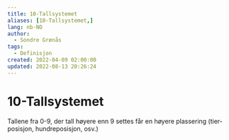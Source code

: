 ```yaml
---
title: 10-Tallsystemet
aliases: [10-Tallsystemet,]
lang: nb-NO
author:
  - Sondre Grønås
tags:
  - Definisjon
created: 2022-04-09 02:00:00
updated: 2022-08-13 20:26:24
---
```

# 10-Tallsystemet
Tallene fra 0-9, der tall høyere enn 9 settes får en høyere plassering (tier-posisjon, hundreposisjon, osv.)